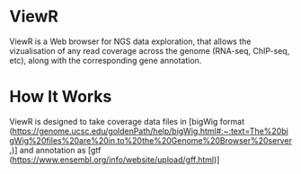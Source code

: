 # ViewR

ViewR is a Web browser for NGS data exploration, that allows the vizualisation of any read coverage across the genome (RNA-seq, ChIP-seq, etc), along with the corresponding gene annotation.

# How It Works

ViewR is designed to take coverage data files in [bigWig format (https://genome.ucsc.edu/goldenPath/help/bigWig.html#:~:text=The%20bigWig%20files%20are%20in,to%20the%20Genome%20Browser%20server.)] and annotation as [gtf (https://www.ensembl.org/info/website/upload/gff.html)]
